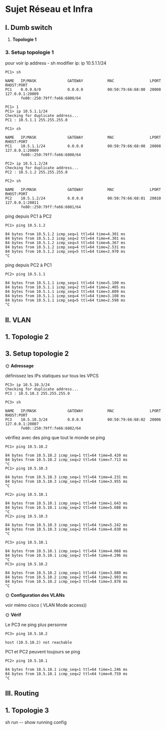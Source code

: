 # Sujet Réseau et Infra


## I. Dumb switch

1. __Topologie 1__




### __3. Setup topologie 1__

pour voir ip address - sh
modifier ip: ip 10.5.1.1/24

```
PC1> sh

NAME   IP/MASK              GATEWAY           MAC                LPORT  RHOST:PORT
PC1    0.0.0.0/0            0.0.0.0           00:50:79:66:68:00  20008  127.0.0.1:20009
       fe80::250:79ff:fe66:6800/64
```

```
PC1> 1
PC1> ip 10.5.1.1/24
Checking for duplicate address...
PC1 : 10.5.1.1 255.255.255.0
```

```
PC1> sh

NAME   IP/MASK              GATEWAY           MAC                LPORT  RHOST:PORT
PC1    10.5.1.1/24          0.0.0.0           00:50:79:66:68:00  20008  127.0.0.1:20009
       fe80::250:79ff:fe66:6800/64
```

```
PC2> ip 10.5.1.2/24
Checking for duplicate address...
PC2 : 10.5.1.2 255.255.255.0
```

```
PC2> sh

NAME   IP/MASK              GATEWAY           MAC                LPORT  RHOST:PORT
PC2    10.5.1.2/24          0.0.0.0           00:50:79:66:68:01  20010  127.0.0.1:20011
       fe80::250:79ff:fe66:6801/64
```


ping depuis PC1 à PC2
```
PC1> ping 10.5.1.2

84 bytes from 10.5.1.2 icmp_seq=1 ttl=64 time=4.301 ms
84 bytes from 10.5.1.2 icmp_seq=2 ttl=64 time=4.301 ms
84 bytes from 10.5.1.2 icmp_seq=3 ttl=64 time=6.367 ms
84 bytes from 10.5.1.2 icmp_seq=4 ttl=64 time=2.531 ms
84 bytes from 10.5.1.2 icmp_seq=5 ttl=64 time=2.970 ms
^C
```


ping depuis PC2 à PC1
```
PC2> ping 10.5.1.1

84 bytes from 10.5.1.1 icmp_seq=1 ttl=64 time=5.100 ms
84 bytes from 10.5.1.1 icmp_seq=2 ttl=64 time=2.405 ms
84 bytes from 10.5.1.1 icmp_seq=3 ttl=64 time=3.809 ms
84 bytes from 10.5.1.1 icmp_seq=4 ttl=64 time=3.108 ms
84 bytes from 10.5.1.1 icmp_seq=5 ttl=64 time=2.598 ms
^C
```
## II. VLAN

## 1. Topologie 2

## 3. Setup topologie 2

🌞 __Adressage__

définissez les IPs statiques sur tous les VPCS

```
PC3> ip 10.5.10.3/24
Checking for duplicate address...
PC3 : 10.5.10.3 255.255.255.0

PC3> sh

NAME   IP/MASK              GATEWAY           MAC                LPORT  RHOST:PORT
PC3    10.5.10.3/24         0.0.0.0           00:50:79:66:68:02  20006  127.0.0.1:20007
       fe80::250:79ff:fe66:6802/64
```

vérifiez avec des ping que tout le monde se ping
```
PC1> ping 10.5.10.2

84 bytes from 10.5.10.2 icmp_seq=1 ttl=64 time=8.420 ms
84 bytes from 10.5.10.2 icmp_seq=2 ttl=64 time=7.713 ms
^C
PC1> ping 10.5.10.3

84 bytes from 10.5.10.3 icmp_seq=1 ttl=64 time=4.231 ms
84 bytes from 10.5.10.3 icmp_seq=2 ttl=64 time=3.955 ms
^C
```

```
PC2> ping 10.5.10.1

84 bytes from 10.5.10.1 icmp_seq=1 ttl=64 time=1.643 ms
84 bytes from 10.5.10.1 icmp_seq=2 ttl=64 time=5.688 ms
^C
PC2> ping 10.5.10.3

84 bytes from 10.5.10.3 icmp_seq=1 ttl=64 time=5.242 ms
84 bytes from 10.5.10.3 icmp_seq=2 ttl=64 time=4.830 ms
^C
```

```
PC3> ping 10.5.10.1

84 bytes from 10.5.10.1 icmp_seq=1 ttl=64 time=4.068 ms
84 bytes from 10.5.10.1 icmp_seq=2 ttl=64 time=4.296 ms
^C
PC3> ping 10.5.10.2

84 bytes from 10.5.10.2 icmp_seq=1 ttl=64 time=3.880 ms
84 bytes from 10.5.10.2 icmp_seq=2 ttl=64 time=2.993 ms
84 bytes from 10.5.10.2 icmp_seq=3 ttl=64 time=3.878 ms
^C
```

🌞 __Configuration des VLANs__

voir mémo cisco ( VLAN Mode access))


🌞 __Vérif__

Le PC3 ne ping plus personne

```
PC3> ping 10.5.10.2

host (10.5.10.2) not reachable
```

PC1 et PC2 peuvent toujours se ping
```
PC2> ping 10.5.10.1

84 bytes from 10.5.10.1 icmp_seq=1 ttl=64 time=1.246 ms
84 bytes from 10.5.10.1 icmp_seq=2 ttl=64 time=0.759 ms
^C
```

## III. Routing

## 1. Topologie 3

sh run -- show running config